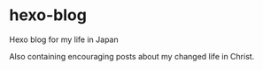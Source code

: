 # hexo-blog
Hexo blog for my life in Japan

Also containing encouraging posts about my changed life in Christ.
